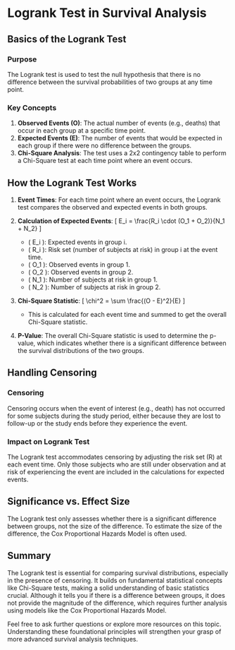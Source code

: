 # Logrank Test in Survival Analysis

## Basics of the Logrank Test

### Purpose

The Logrank test is used to test the null hypothesis that there is no difference between the survival probabilities of two groups at any time point.

### Key Concepts

1. **Observed Events (O)**: The actual number of events (e.g., deaths) that occur in each group at a specific time point.
2. **Expected Events (E)**: The number of events that would be expected in each group if there were no difference between the groups.
3. **Chi-Square Analysis**: The test uses a 2x2 contingency table to perform a Chi-Square test at each time point where an event occurs.

## How the Logrank Test Works

1. **Event Times**: For each time point where an event occurs, the Logrank test compares the observed and expected events in both groups.
   
2. **Calculation of Expected Events**:
   \[
   E_i = \frac{R_i \cdot (O_1 + O_2)}{N_1 + N_2}
   \]
   - \( E_i \): Expected events in group i.
   - \( R_i \): Risk set (number of subjects at risk) in group i at the event time.
   - \( O_1 \): Observed events in group 1.
   - \( O_2 \): Observed events in group 2.
   - \( N_1 \): Number of subjects at risk in group 1.
   - \( N_2 \): Number of subjects at risk in group 2.

3. **Chi-Square Statistic**:
   \[
   \chi^2 = \sum \frac{(O - E)^2}{E}
   \]
   - This is calculated for each event time and summed to get the overall Chi-Square statistic.

4. **P-Value**: The overall Chi-Square statistic is used to determine the p-value, which indicates whether there is a significant difference between the survival distributions of the two groups.

## Handling Censoring

### Censoring

Censoring occurs when the event of interest (e.g., death) has not occurred for some subjects during the study period, either because they are lost to follow-up or the study ends before they experience the event.

### Impact on Logrank Test

The Logrank test accommodates censoring by adjusting the risk set (R) at each event time. Only those subjects who are still under observation and at risk of experiencing the event are included in the calculations for expected events.

## Significance vs. Effect Size

The Logrank test only assesses whether there is a significant difference between groups, not the size of the difference. To estimate the size of the difference, the Cox Proportional Hazards Model is often used.

## Summary

The Logrank test is essential for comparing survival distributions, especially in the presence of censoring. It builds on fundamental statistical concepts like Chi-Square tests, making a solid understanding of basic statistics crucial. Although it tells you if there is a difference between groups, it does not provide the magnitude of the difference, which requires further analysis using models like the Cox Proportional Hazards Model.

Feel free to ask further questions or explore more resources on this topic. Understanding these foundational principles will strengthen your grasp of more advanced survival analysis techniques.
